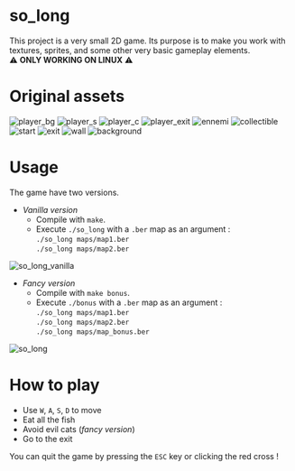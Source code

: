 # so_long

This project is a very small 2D game.
Its purpose is to make you work with textures, sprites,
and some other very basic gameplay elements. \
⚠️ **ONLY WORKING ON LINUX** ⚠️

# Original assets

![player_bg](https://user-images.githubusercontent.com/29428817/156181573-94991af8-a28c-41e6-a84e-6fb85fb38235.png)
![player_s](https://user-images.githubusercontent.com/29428817/156181594-1fb59110-f86b-4c83-b5d3-c025821f4375.png)
![player_c](https://user-images.githubusercontent.com/29428817/156429105-175b49e5-f3c8-419a-a8d6-a436e13d2860.png)
![player_exit](https://user-images.githubusercontent.com/29428817/156181603-f327933a-5418-4bb3-9e9c-ed3bab5c4dec.png)
![ennemi](https://user-images.githubusercontent.com/29428817/156181732-b6feacbc-8a74-4ee6-abfe-fc58c5c07796.png)
![collectible](https://user-images.githubusercontent.com/29428817/156182026-647e5a37-020e-4253-9618-1408de953f44.png)
![start](https://user-images.githubusercontent.com/29428817/153879783-e646e6ee-a375-453c-b312-a1eb4d76c95b.png)
![exit](https://user-images.githubusercontent.com/29428817/153879791-30d7d09b-b00d-4254-8fd2-0bf84bb98a9d.png)
![wall](https://user-images.githubusercontent.com/29428817/156177940-b776af5f-7d6f-4178-8eb5-c1d5d34eed04.png)
![background](https://user-images.githubusercontent.com/29428817/153784485-0efc4cba-296c-4d80-9479-88a3902aaf61.png)

# Usage

The game have two versions.

- *Vanilla version*
  - Compile with `make`.
  - Execute `./so_long` with a `.ber` map as an argument : \
    `./so_long maps/map1.ber` \
    `./so_long maps/map2.ber`
    
![so_long_vanilla](https://user-images.githubusercontent.com/29428817/156498764-d074da93-6383-4ad4-b1b2-33b0ebc57c3f.png)

- *Fancy version*
  - Compile with `make bonus`.
  - Execute `./bonus` with a `.ber` map as an argument : \
    `./so_long maps/map1.ber` \
    `./so_long maps/map2.ber` \
    `./so_long maps/map_bonus.ber`
    
![so_long](https://user-images.githubusercontent.com/29428817/156498913-cb252006-e4ff-4492-b195-85b462b2bafd.png)

# How to play

- Use `W`, `A`, `S`, `D` to move
- Eat all the fish
- Avoid evil cats (*fancy version*)
- Go to the exit

You can quit the game by pressing the `ESC` key or clicking the red cross !
